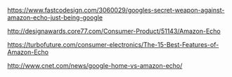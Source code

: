 https://www.fastcodesign.com/3060029/googles-secret-weapon-against-amazon-echo-just-being-google

http://designawards.core77.com/Consumer-Product/51143/Amazon-Echo

https://turbofuture.com/consumer-electronics/The-15-Best-Features-of-Amazon-Echo


http://www.cnet.com/news/google-home-vs-amazon-echo/